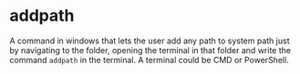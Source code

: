 # addpath
A command in windows that lets the user add any path to system path just by navigating to the folder, opening the terminal in that folder and write the command `addpath` in the terminal. A terminal could be CMD or PowerShell.